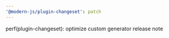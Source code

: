 ```yaml
---
'@modern-js/plugin-changeset': patch
---
```


perf(plugin-changeset): optimize custom generator release note
